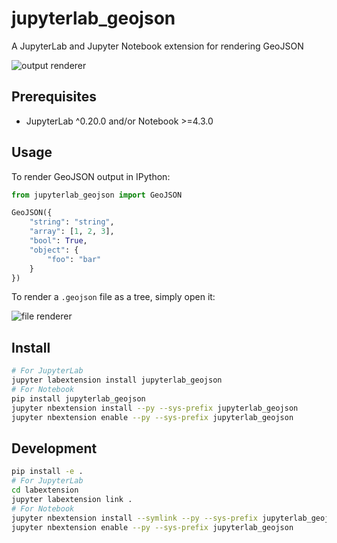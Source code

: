 # jupyterlab_geojson

A JupyterLab and Jupyter Notebook extension for rendering GeoJSON

![output renderer](http://g.recordit.co/QAsC7YULcY.gif)

## Prerequisites

* JupyterLab ^0.20.0 and/or Notebook >=4.3.0

## Usage

To render GeoJSON output in IPython:

```python
from jupyterlab_geojson import GeoJSON

GeoJSON({
    "string": "string",
    "array": [1, 2, 3],
    "bool": True,
    "object": {
        "foo": "bar"
    }
})
```

To render a `.geojson` file as a tree, simply open it:

![file renderer](http://g.recordit.co/cbf0xnQHKn.gif)

## Install

```bash
# For JupyterLab
jupyter labextension install jupyterlab_geojson
# For Notebook
pip install jupyterlab_geojson
jupyter nbextension install --py --sys-prefix jupyterlab_geojson
jupyter nbextension enable --py --sys-prefix jupyterlab_geojson
```

## Development

```bash
pip install -e .
# For JupyterLab
cd labextension
jupyter labextension link .
# For Notebook
jupyter nbextension install --symlink --py --sys-prefix jupyterlab_geojson
jupyter nbextension enable --py --sys-prefix jupyterlab_geojson
```
